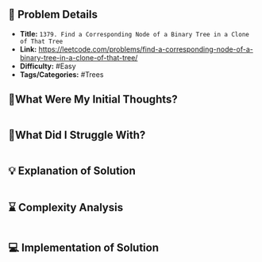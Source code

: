 ## 📝 Problem Details

- **Title:** `1379. Find a Corresponding Node of a Binary Tree in a Clone of That Tree`
- **Link:** https://leetcode.com/problems/find-a-corresponding-node-of-a-binary-tree-in-a-clone-of-that-tree/
- **Difficulty:** #Easy 
- **Tags/Categories:** #Trees 

## 💭What Were My Initial Thoughts?

```

```

## 🤔What Did I Struggle With?

```

```

## 💡 Explanation of Solution

```

```

## ⌛ Complexity Analysis

```

```

## 💻 Implementation of Solution

```cpp

```